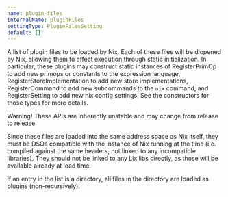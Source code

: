 ```yaml
---
name: plugin-files
internalName: pluginFiles
settingType: PluginFilesSetting
default: []
---
```

A list of plugin files to be loaded by Nix. Each of these files will
be dlopened by Nix, allowing them to affect execution through static
initialization. In particular, these plugins may construct static
instances of RegisterPrimOp to add new primops or constants to the
expression language, RegisterStoreImplementation to add new store
implementations, RegisterCommand to add new subcommands to the `nix`
command, and RegisterSetting to add new nix config settings. See the
constructors for those types for more details.

Warning! These APIs are inherently unstable and may change from
release to release.

Since these files are loaded into the same address space as Nix
itself, they must be DSOs compatible with the instance of Nix
running at the time (i.e. compiled against the same headers, not
linked to any incompatible libraries). They should not be linked to
any Lix libs directly, as those will be available already at load
time.

If an entry in the list is a directory, all files in the directory
are loaded as plugins (non-recursively).

